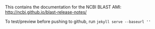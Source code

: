This contains the documentation for the NCBI BLAST AMI: http://ncbi.github.io/blast-release-notes/

To test/preview before pushing to github, run `jekyll serve --baseurl ''`
